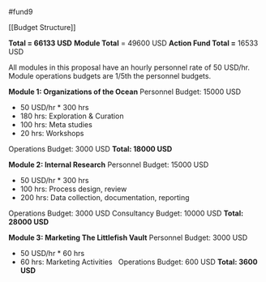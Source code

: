 #fund9 

[[Budget Structure]]

**Total = 66133 USD**
**Module Total** = 49600 USD
**Action Fund Total =** 16533 USD

All modules in this proposal have an hourly personnel rate of 50 USD/hr. Module operations budgets are 1/5th the personnel budgets.

**Module 1: Organizations of the Ocean**
Personnel Budget: 15000 USD
- 50 USD/hr * 300 hrs
- 180 hrs: Exploration & Curation
- 100 hrs: Meta studies
- 20 hrs: Workshops

Operations Budget: 3000 USD
**Total: 18000 USD**



**Module 2: Internal Research**
Personnel Budget: 15000 USD
- 50 USD/hr * 300 hrs
- 100 hrs: Process design, review
- 200 hrs: Data collection, documentation, reporting

Operations Budget: 3000 USD
Consultancy Budget: 10000 USD
**Total: 28000 USD**



**Module 3: Marketing The Littlefish Vault**
Personnel Budget: 3000 USD
- 50 USD/hr * 60 hrs
- 60 hrs: Marketing Activities
   
Operations Budget: 600 USD
**Total: 3600 USD**

  

